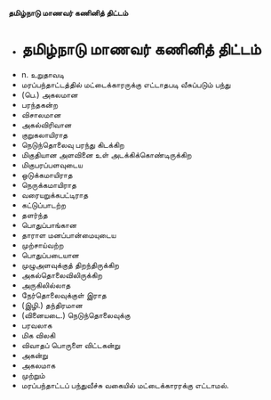 **தமிழ்நாடு மாணவர் கணினித் திட்டம்**
- # தமிழ்நாடு மாணவர் கணினித் திட்டம்
- n. உறுதாவடி
- மரப்பந்தாட்டத்தில் மட்டைக்காரருக்கு எட்டாதபடி வீசுப்படும் பந்து
- (பெ.) அகலமான
- பரந்தகன்ற
- விசாலமான
- அகல்விரிவான
- குறுகலாயிராத
- நெடுந்தொலைவு பரந்து கிடக்கிற
- மிகுதியான அளவினை உள் அடக்கிக்கொண்டிருக்கிற
- மிகுபரப்பளவுடைய
- ஒடுக்கமாயிராத
- நெருக்கமாயிராத
- வரையறுக்கபட்டிராத
- கட்டுப்பாடற்ற
- தளர்ந்த
- பொதுப்பாங்கான
- தாராள மனப்பான்மையுடைய
- முற்சாய்வற்ற
- பொதுப்படையான
- முழுஅளவுக்குத் திறந்திருக்கிற
- அகல்தொலைவிலிருக்கிற
- அருகிலில்லாத
- நேர்தொலைவுக்குள் இராத
- (இழி.) தந்திரமான
- (வினையடை.) நெடுந்தொலைவுக்கு
- பரவலாக
- மிக விலகி
- விவாதப் பொருளை விட்டகன்று
- அகன்று
- அகலமாக
- முற்றும்
- மரப்பந்தாட்டப் பந்துவீச்சு வகையில் மட்டைக்காரரக்கு எட்டாமல்.

